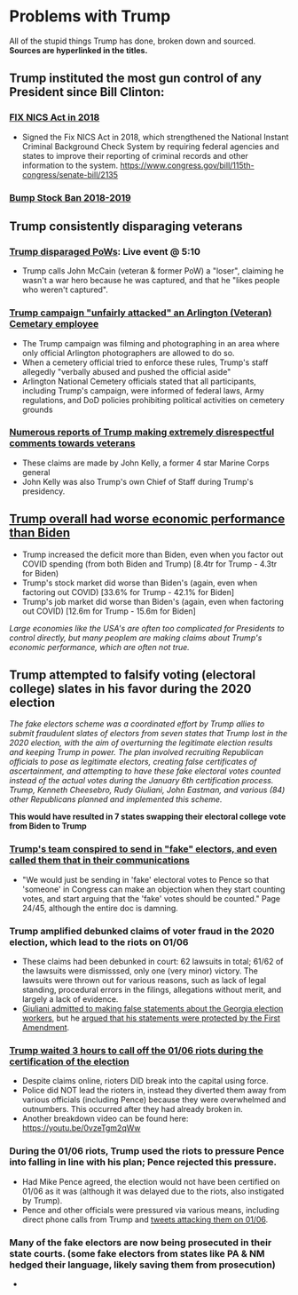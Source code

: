 # Problems with Trump
All of the stupid things Trump has done, broken down and sourced.
**Sources are hyperlinked in the titles.**

## Trump instituted the most gun control of any President since Bill Clinton:
### [FIX NICS Act in 2018](https://www.congress.gov/bill/115th-congress/senate-bill/2135)
- Signed the Fix NICS Act in 2018, which strengthened the National Instant Criminal Background Check System by requiring federal agencies and states to improve their reporting of criminal records and other information to the system.
https://www.congress.gov/bill/115th-congress/senate-bill/2135
### [Bump Stock Ban 2018-2019](https://www.atf.gov/rules-and-regulations/bump-stocks)

## Trump consistently disparaging veterans
### [Trump disparaged PoWs](https://www.youtube.com/watch?v=eI_Y8l3U8mo): Live event @ 5:10
  - Trump calls John McCain (veteran & former PoW) a "loser", claiming he wasn't a war hero because he was captured, and that he "likes people who weren't captured".
### [Trump campaign "unfairly attacked" an Arlington (Veteran) Cemetary employee](https://www.opb.org/article/2024/09/06/trump-arlington-national-cemetery/)
  - The Trump campaign was filming and photographing in an area where only official Arlington photographers are allowed to do so.
  - When a cemetery official tried to enforce these rules, Trump's staff allegedly "verbally abused and pushed the official aside"
  - Arlington National Cemetery officials stated that all participants, including Trump's campaign, were informed of federal laws, Army regulations, and DoD policies prohibiting political activities on cemetery grounds
### [Numerous reports of Trump making extremely disrespectful comments towards veterans](https://www.federaltimes.com/news/pentagon-congress/2023/10/03/trump-insulted-vets-in-private-former-chief-of-staff-kelly-confirms/)
  - These claims are made by John Kelly, a former 4 star Marine Corps general
  - John Kelly was also Trump's own Chief of Staff during Trump's presidency.

## [Trump overall had worse economic performance than Biden](https://www.bankrate.com/banking/federal-reserve/biden-versus-trump-economy/)
  - Trump increased the deficit more than Biden, even when you factor out COVID spending (from both Biden and Trump) [8.4tr for Trump - 4.3tr for Biden) 
  - Trump's stock market did worse than Biden's (again, even when factoring out COVID) [33.6% for Trump - 42.1% for Biden]
  - Trump's job market did worse than Biden's (again, even when factoring out COVID) [12.6m for Trump - 15.6m for Biden]

*Large economies like the USA's are often too complicated for Presidents to control directly, but many peoplem are making claims about Trump's economic performance, which are often not true.*

## Trump attempted to falsify voting (electoral college) slates in his favor during the 2020 election
*The fake electors scheme was a coordinated effort by Trump allies to submit fraudulent slates of electors from seven states that Trump lost in the 2020 election, with the aim of overturning the legitimate election results and keeping Trump in power. The plan involved recruiting Republican officials to pose as legitimate electors, creating false certificates of ascertainment, and attempting to have these fake electoral votes counted instead of the actual votes during the January 6th certification process.
Trump, Kenneth Cheesebro, Rudy Giuliani, John Eastman, and various (84) other Republicans planned and implemented this scheme.*

**This would have resulted in 7 states swapping their electoral college vote from Biden to Trump**
### [Trump's team conspired to send in "fake" electors, and even called them that in their communications](https://www.justice.gov/storage/US_v_Trump_23_cr_257.pdf) 
  - "We would just be sending in 'fake' electoral votes to Pence so that 'someone' in Congress can make an objection when they start counting votes, and start arguing that the 'fake' votes should be counted." Page 24/45, although the entire doc is damning.
### Trump amplified debunked claims of voter fraud in the 2020 election, which lead to the riots on 01/06
  - These claims had been debunked in court: 62 lawsuits in total; 61/62 of the lawsuits were dismisssed, only one (very minor) victory. The lawsuits were thrown out for various reasons, such as lack of legal standing, procedural errors in the filings, allegations without merit, and largely a lack of evidence.
  - [Giuliani admitted to making false statements about the Georgia election workers](https://storage.courtlistener.com/recap/gov.uscourts.dcd.238720/gov.uscourts.dcd.238720.84.2.pdf), but he [argued that his statements were protected by the First Amendment](https://casetext.com/case/freeman-v-giuliani).
### [Trump waited 3 hours to call off the 01/06 riots during the certification of the election](https://www.americanoversight.org/timeline-jan6)
  - Despite claims online, rioters DID break into the capital using force.
  - Police did NOT lead the rioters in, instead they diverted them away from various officials (including Pence) because they were overwhelmed and outnumbers. This occurred after they had already broken in.
  - Another breakdown video can be found here: https://youtu.be/0vzeTgm2qWw
### During the 01/06 riots, Trump used the riots to pressure Pence into falling in line with his plan; Pence rejected this pressure.
  - Had Mike Pence agreed, the election would not have been certified on 01/06 as it was (although it was delayed due to the riots, also instigated by Trump).
  - Pence and other officials were pressured via various means, including direct phone calls from Trump and [tweets attacking them on 01/06](https://www.presidency.ucsb.edu/documents/tweets-january-6-2021). 
### Many of the fake electors are now being prosecuted in their state courts. (some fake electors from states like PA & NM hedged their language, likely saving them from prosecution) 
  - 


